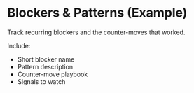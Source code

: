 # Blockers & Patterns (Example)
Track recurring blockers and the counter-moves that worked.

Include:
- Short blocker name
- Pattern description
- Counter-move playbook
- Signals to watch
